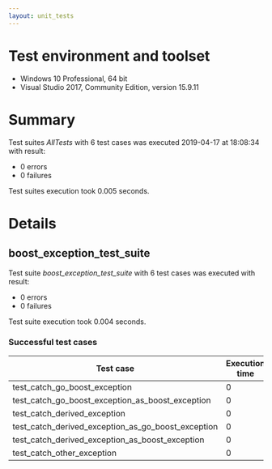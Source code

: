```yaml
---
layout: unit_tests
---
```


# Test environment and toolset 

* Windows 10 Professional, 64 bit
* Visual Studio 2017, Community Edition, version 15.9.11

# Summary

Test suites *AllTests* with 6 test cases was executed 2019-04-17 at 18:08:34 with result:

* 0 errors
* 0 failures

Test suites execution took 0.005 seconds.

# Details

## boost_exception_test_suite

Test suite *boost_exception_test_suite* with 6 test cases was executed with result:

* 0 errors
* 0 failures

Test suite execution took 0.004 seconds.

### Successful test cases

Test case|Execution time
-|-
test_catch_go_boost_exception | 0
test_catch_go_boost_exception_as_boost_exception | 0
test_catch_derived_exception | 0
test_catch_derived_exception_as_go_boost_exception | 0
test_catch_derived_exception_as_boost_exception | 0
test_catch_other_exception | 0
